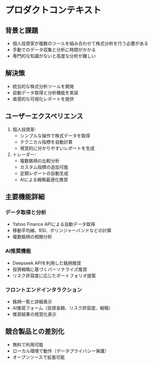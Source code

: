 # プロダクトコンテキスト

## 背景と課題
- 個人投資家が複数のツールを組み合わせて株式分析を行う必要がある
- 手動でのデータ収集と分析に時間がかかる
- 専門的な知識がないと高度な分析が難しい

## 解決策
- 統合的な株式分析ツールを開発
- 自動データ取得と分析機能を実装
- 直感的な可視化レポートを提供

## ユーザーエクスペリエンス
1. 個人投資家:
   - シンプルな操作で株式データを取得
   - テクニカル指標を自動計算
   - 視覚的に分かりやすいレポートを生成
2. トレーダー:
   - 複数銘柄の比較分析
   - カスタム指標の追加可能
   - 定期レポートの自動生成
   - AIによる戦略最適化推奨

## 主要機能詳細
### データ取得と分析
- Yahoo Finance APIによる自動データ取得
- 移動平均線、RSI、ボリンジャーバンドなどの計算
- 複数銘柄の相関分析

### AI推奨機能
- Deepseek APIを利用した銘柄推奨
- 投資戦略に基づくパーソナライズ推奨
- リスク許容度に応じたポートフォリオ提案

### フロントエンドインタラクション
- 銘柄一覧と詳細表示
- AI推奨フォーム（投資金額、リスク許容度、戦略）
- 推奨結果の視覚化表示

## 競合製品との差別化
- 無料で利用可能
- ローカル環境で動作（データプライバシー保護）
- オープンソースで拡張可能

